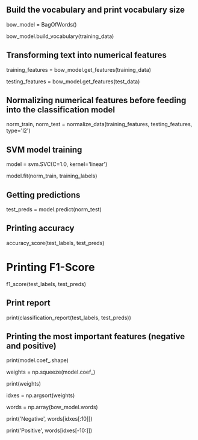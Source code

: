 ## Build the vocabulary and print vocabulary size
bow_model = BagOfWords()

bow_model.build_vocabulary(training_data)

## Transforming text into numerical features
training_features = bow_model.get_features(training_data)

testing_features = bow_model.get_features(test_data)

## Normalizing numerical features before feeding into the classification model
norm_train, norm_test = normalize_data(training_features, testing_features, type='l2')

## SVM model training
model = svm.SVC(C=1.0, kernel='linear')

model.fit(norm_train, training_labels)

## Getting predictions
test_preds = model.predict(norm_test)

## Printing accuracy
accuracy_score(test_labels, test_preds)

# Printing F1-Score
f1_score(test_labels, test_preds)

## Print report
print(classification_report(test_labels, test_preds))


## Printing the most important features (negative and positive)
print(model.coef_.shape)

weights = np.squeeze(model.coef_)

print(weights)

idxes = np.argsort(weights)

words = np.array(bow_model.words)

print('Negative', words[idxes[:10]])

print('Positive', words[idxes[-10:]])
